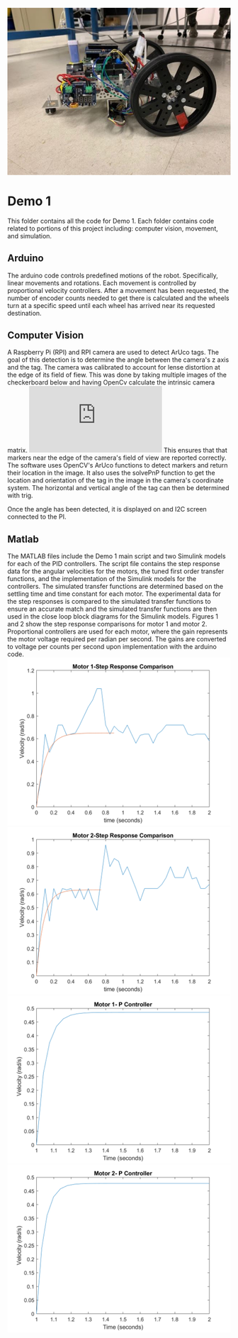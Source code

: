 ![Robot](https://github.com/mtyler14/SEED_Group12/blob/master/Demo%201/images/derrick.JPG)

# Demo 1
This folder contains all the code for Demo 1. Each folder contains code related to portions of this project including: computer vision, movement, and simulation.

## Arduino
The arduino code controls predefined motions of the robot. Specifically, linear movements and rotations. Each movement is controlled by proportional velocity controllers.
After a movement has been requested, the number of encoder counts needed to get there is calculated and the wheels turn at a specific speed until each wheel has arrived
near its requested destination. 

## Computer Vision
A Raspberry Pi (RPI) and RPI camera are used to detect ArUco tags. The goal of this detection is to determine the angle between the camera's z axis and the tag.
The camera was calibrated to account for lense distortion at the edge of its field of fiew. This was done by taking multiple images of the checkerboard below and
having OpenCv calculate the intrinsic camera matrix.
![Checkerboard](https://github.com/mtyler14/SEED_Group12/blob/master/Demo%201/images/Checkerboard-A4-25mm-8x6.pdf)
This ensures that that markers near the edge of the camera's field of view
are reported correctly. The software uses OpenCV's ArUco functions to detect markers and return their location in the image. It also uses the solvePnP function to get the
location and orientation of the tag in the image in the camera's coordinate system. The horizontal and vertical angle of the tag can then be determined with trig.

Once the angle has been detected, it is displayed on and I2C screen connected to the PI. 

## Matlab
The MATLAB files include the Demo 1 main script and two Simulink models for each of the PID controllers. The script file contains the step response data for the angular velocities for the motors, the tuned first order transfer functions, and the implementation of the Simulink models for the controllers. The simulated transfer functions are determined based on the settling time and time constant for each motor. The experimental data for the step responses is compared to the simulated transfer functions to ensure an accurate match and the simulated transfer functions are then used in the close loop block diagrams for the Simulink models. Figures 1 and 2 show the step response comparisons for motor 1 and motor 2. Proportional controllers are used for each motor, where the gain represents the motor voltage required per radian per second. The gains are converted to voltage per counts per second upon implementation with the arduino code.
![Motor 1 Transfer Function](https://github.com/mtyler14/SEED_Group12/blob/master/Demo%201/images/motor1.png)
![Motor 2 Transfer Function](https://github.com/mtyler14/SEED_Group12/blob/master/Demo%201/images/motor2.png)
![Motor 1 Proportional Controller](https://github.com/mtyler14/SEED_Group12/blob/master/Demo%201/images/motor1P.png)
![Motor 2 Proportional Controller](https://github.com/mtyler14/SEED_Group12/blob/master/Demo%201/images/motor2P.png)
